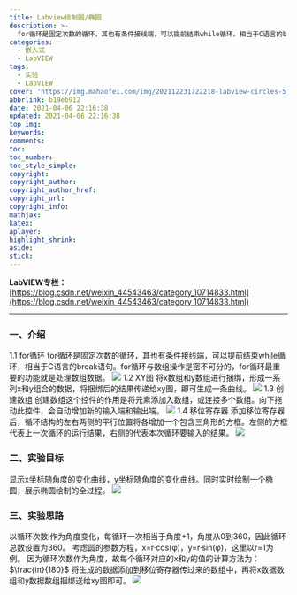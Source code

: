```yaml
---
title: Labview绘制圆/椭圆
description: >-
  for循环是固定次数的循环，其也有条件接线端，可以提前结束while循环，相当于C语言的break语句。for循环与数组操作是密不可分的，for循环最重要的功能就是处理数组数据。
categories:
  - 嵌入式
  - LabVIEW
tags:
  - 实验
  - LabVIEW
cover: 'https://img.mahaofei.com/img/202112231722218-labview-circles-5.png'
abbrlink: b19eb912
date: 2021-04-06 22:16:38
updated: 2021-04-06 22:16:38
top_img:
keywords:
comments:
toc:
toc_number:
toc_style_simple:
copyright:
copyright_author:
copyright_author_href:
copyright_url:
copyright_info:
mathjax:
katex:
aplayer:
highlight_shrink:
aside:
stick:
---
```


**LabVIEW专栏：**[https://blog.csdn.net/weixin_44543463/category_10714833.html](https://blog.csdn.net/weixin_44543463/category_10714833.html)

---

### 一、介绍
1.1 for循环
for循环是固定次数的循环，其也有条件接线端，可以提前结束while循环，相当于C语言的break语句。for循环与数组操作是密不可分的，for循环最重要的功能就是处理数组数据。
![](https://img.mahaofei.com/img/202112231720495-labview-circles-1.png)
1.2 XY图
将x数组和y数组进行捆绑，形成一系列x和y组合的数据，将捆绑后的结果传递给xy图，即可生成一条曲线。
![](https://img.mahaofei.com/img/202112231721452-labview-circles-2.png)
1.3 创建数组
创建数组这个控件的作用是将元素添加入数组，或连接多个数组。向下拖动此控件，会自动增加新的输入端和输出端。
![](https://img.mahaofei.com/img/202112231722169-labview-circles-3.png)
1.4 移位寄存器
添加移位寄存器后，循环结构的左右两侧的平行位置将各增加一个包含三角形的方框。左侧的方框代表上一次循环的运行结果，右侧的代表本次循环要输入的结果。
![](https://img.mahaofei.com/img/202112231722025-labview-circles-4.png)

### 二、实验目标
显示x坐标随角度的变化曲线，y坐标随角度的变化曲线。同时实时绘制一个椭圆，展示椭圆绘制的全过程。
![](https://img.mahaofei.com/img/202112231722218-labview-circles-5.png)

### 三、实验思路
以循环次数i作为角度变化，每循环一次相当于角度+1，角度从0到360，因此循环总数设置为360。
考虑圆的参数方程，x=r·cos(φ)，y=r·sin(φ)，这里以r=1为例。
因为循环次数作为角度，故每个循环对应的x和y的值的计算方法为：$\frac{iπ}{180}$
将生成的数据添加到移位寄存器传过来的数组中，再将x数据数组和y数据数组捆绑送给xy图即可。
![](https://img.mahaofei.com/img/202112231722087-labview-circles-6.png)
